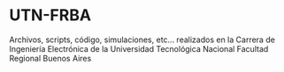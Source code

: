 # UTN-FRBA
Archivos, scripts, código, simulaciones, etc... realizados en la Carrera de Ingeniería Electrónica de la Universidad Tecnológica Nacional Facultad Regional Buenos Aires
